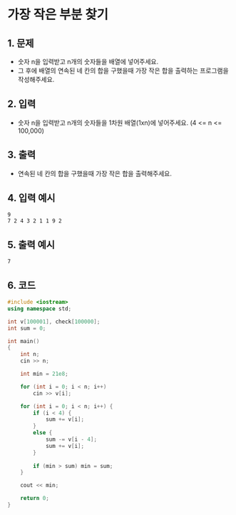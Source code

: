 # 가장 작은 부분 찾기

## 1. 문제

- 숫자 n을 입력받고 n개의 숫자들을 배열에 넣어주세요.
- 그 후에 배열의 연속된 네 칸의 합을 구했을때 가장 작은 합을 출력하는 프로그램을 작성해주세요. 

## 2. 입력

- 숫자 n을 입력받고 n개의 숫자들을 1차원 배열(1xn)에 넣어주세요. (4 <= n <= 100,000)

## 3. 출력

- 연속된 네 칸의 합을 구했을때 가장 작은 합을 출력해주세요.

## 4. 입력 예시

```
9
7 2 4 3 2 1 1 9 2
```

## 5. 출력 예시

```
7
```

## 6. 코드

```c++
#include <iostream>
using namespace std;

int v[100001], check[100000];
int sum = 0;

int main()
{
    int n;
    cin >> n;

    int min = 21e8;

    for (int i = 0; i < n; i++)
        cin >> v[i];

    for (int i = 0; i < n; i++) {
        if (i < 4) {
            sum += v[i];
        }
        else {
            sum -= v[i - 4];
            sum += v[i];
        }
        
        if (min > sum) min = sum;
    }

    cout << min;

    return 0;
}
```
